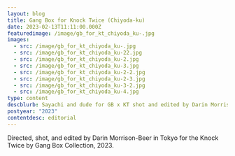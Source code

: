 ```yaml
---
layout: blog
title: Gang Box for Knock Twice (Chiyoda-ku)
date: 2023-02-13T11:11:00.000Z
featuredimage: /image/gb_for_kt_chiyoda_ku-.jpg
images:
  - src: /image/gb_for_kt_chiyoda_ku-.jpg
  - src: /image/gb_for_kt_chiyoda_ku-22.jpg
  - src: /image/gb_for_kt_chiyoda_ku-2.jpg
  - src: /image/gb_for_kt_chiyoda_ku-3.jpg
  - src: /image/gb_for_kt_chiyoda_ku-2-2.jpg
  - src: /image/gb_for_kt_chiyoda_ku-2-3.jpg
  - src: /image/gb_for_kt_chiyoda_ku-3-2.jpg
  - src: /image/gb_for_kt_chiyoda_ku-4.jpg
type: content
descblurb: Sayachi and dude for GB x KT shot and edited by Darin Morrison-Beer
postyear: "2023"
contentdesc: editorial
---
```

Directed, shot, and edited by Darin Morrison-Beer in Tokyo for the Knock Twice by Gang Box Collection, 2023.
